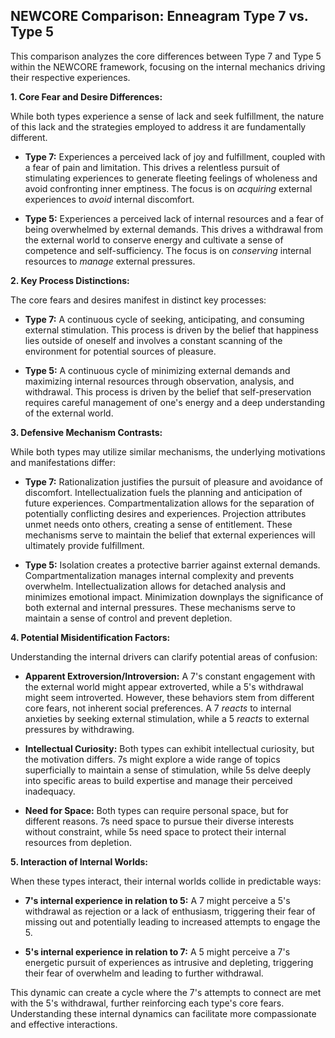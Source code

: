 ## NEWCORE Comparison: Enneagram Type 7 vs. Type 5

This comparison analyzes the core differences between Type 7 and Type 5 within the NEWCORE framework, focusing on the internal mechanics driving their respective experiences.

**1. Core Fear and Desire Differences:**

While both types experience a sense of lack and seek fulfillment, the nature of this lack and the strategies employed to address it are fundamentally different.

* **Type 7:**  Experiences a perceived lack of joy and fulfillment, coupled with a fear of pain and limitation.  This drives a relentless pursuit of stimulating experiences to generate fleeting feelings of wholeness and avoid confronting inner emptiness.  The focus is on *acquiring* external experiences to *avoid* internal discomfort.

* **Type 5:** Experiences a perceived lack of internal resources and a fear of being overwhelmed by external demands. This drives a withdrawal from the external world to conserve energy and cultivate a sense of competence and self-sufficiency. The focus is on *conserving* internal resources to *manage* external pressures.

**2. Key Process Distinctions:**

The core fears and desires manifest in distinct key processes:

* **Type 7:**  A continuous cycle of seeking, anticipating, and consuming external stimulation. This process is driven by the belief that happiness lies outside of oneself and involves a constant scanning of the environment for potential sources of pleasure.

* **Type 5:** A continuous cycle of minimizing external demands and maximizing internal resources through observation, analysis, and withdrawal. This process is driven by the belief that self-preservation requires careful management of one's energy and a deep understanding of the external world.

**3. Defensive Mechanism Contrasts:**

While both types may utilize similar mechanisms, the underlying motivations and manifestations differ:

* **Type 7:**  Rationalization justifies the pursuit of pleasure and avoidance of discomfort. Intellectualization fuels the planning and anticipation of future experiences. Compartmentalization allows for the separation of potentially conflicting desires and experiences. Projection attributes unmet needs onto others, creating a sense of entitlement. These mechanisms serve to maintain the belief that external experiences will ultimately provide fulfillment.

* **Type 5:** Isolation creates a protective barrier against external demands. Compartmentalization manages internal complexity and prevents overwhelm. Intellectualization allows for detached analysis and minimizes emotional impact. Minimization downplays the significance of both external and internal pressures. These mechanisms serve to maintain a sense of control and prevent depletion.

**4. Potential Misidentification Factors:**

Understanding the internal drivers can clarify potential areas of confusion:

* **Apparent Extroversion/Introversion:** A 7's constant engagement with the external world might appear extroverted, while a 5's withdrawal might seem introverted. However, these behaviors stem from different core fears, not inherent social preferences.  A 7 *reacts* to internal anxieties by seeking external stimulation, while a 5 *reacts* to external pressures by withdrawing.

* **Intellectual Curiosity:** Both types can exhibit intellectual curiosity, but the motivation differs. 7s might explore a wide range of topics superficially to maintain a sense of stimulation, while 5s delve deeply into specific areas to build expertise and manage their perceived inadequacy.

* **Need for Space:** Both types can require personal space, but for different reasons.  7s need space to pursue their diverse interests without constraint, while 5s need space to protect their internal resources from depletion.

**5. Interaction of Internal Worlds:**

When these types interact, their internal worlds collide in predictable ways:

* **7's internal experience in relation to 5:** A 7 might perceive a 5's withdrawal as rejection or a lack of enthusiasm, triggering their fear of missing out and potentially leading to increased attempts to engage the 5.

* **5's internal experience in relation to 7:** A 5 might perceive a 7's energetic pursuit of experiences as intrusive and depleting, triggering their fear of overwhelm and leading to further withdrawal.

This dynamic can create a cycle where the 7's attempts to connect are met with the 5's withdrawal, further reinforcing each type's core fears.  Understanding these internal dynamics can facilitate more compassionate and effective interactions.

